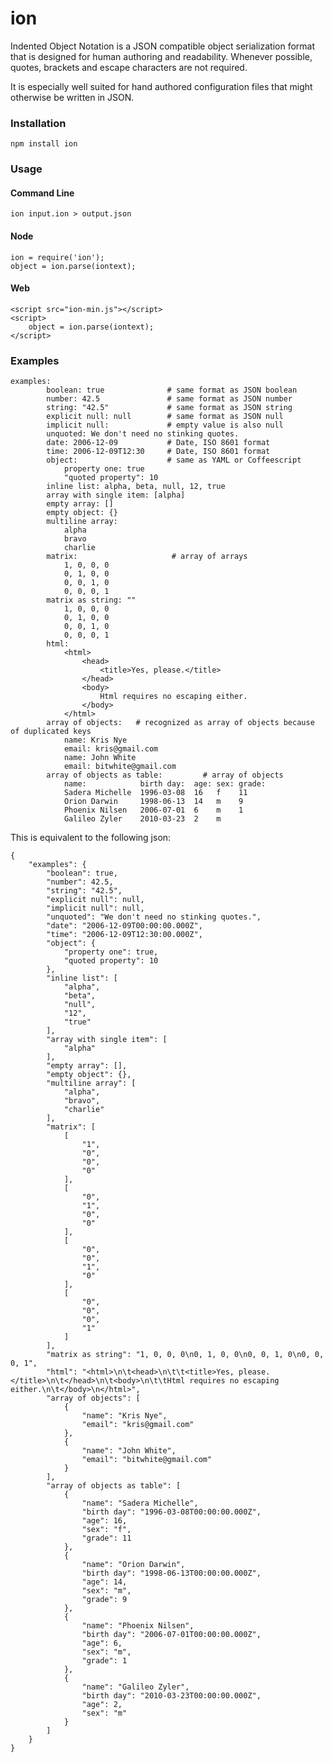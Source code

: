 ion
===

Indented Object Notation is a JSON compatible object serialization format that is designed for human authoring and readability.
Whenever possible, quotes, brackets and escape characters are not required.

It is especially well suited for hand authored configuration files that might otherwise be written in JSON.


### Installation

	npm install ion

### Usage

#### Command Line

	ion input.ion > output.json

#### Node

	ion = require('ion');
	object = ion.parse(iontext);

#### Web

	<script src="ion-min.js"></script>
	<script>
		object = ion.parse(iontext);
	</script>

### Examples

	examples:
			boolean: true              # same format as JSON boolean
			number: 42.5               # same format as JSON number
			string: "42.5"             # same format as JSON string
			explicit null: null        # same format as JSON null
			implicit null:             # empty value is also null
			unquoted: We don't need no stinking quotes.
			date: 2006-12-09           # Date, ISO 8601 format
			time: 2006-12-09T12:30     # Date, ISO 8601 format
			object:                    # same as YAML or Coffeescript
				property one: true
				"quoted property": 10
			inline list: alpha, beta, null, 12, true
			array with single item: [alpha]
			empty array: []
			empty object: {}
			multiline array:
				alpha
				bravo
				charlie
			matrix:                     # array of arrays
				1, 0, 0, 0
				0, 1, 0, 0
				0, 0, 1, 0
				0, 0, 0, 1
			matrix as string: ""
				1, 0, 0, 0
				0, 1, 0, 0
				0, 0, 1, 0
				0, 0, 0, 1
			html:
				<html>
					<head>
						<title>Yes, please.</title>
					</head>
					<body>
						Html requires no escaping either.
					</body>
				</html>
			array of objects:	# recognized as array of objects because of duplicated keys
				name: Kris Nye
				email: kris@gmail.com
				name: John White
				email: bitwhite@gmail.com
			array of objects as table:         # array of objects
				name:            birth day:  age: sex: grade:
				Sadera Michelle  1996-03-08  16   f    11
				Orion Darwin     1998-06-13  14   m    9
				Phoenix Nilsen   2006-07-01  6    m    1
				Galileo Zyler    2010-03-23  2    m		

This is equivalent to the following json:

	{
	    "examples": {
	        "boolean": true,
	        "number": 42.5,
	        "string": "42.5",
	        "explicit null": null,
	        "implicit null": null,
	        "unquoted": "We don't need no stinking quotes.",
	        "date": "2006-12-09T00:00:00.000Z",
	        "time": "2006-12-09T12:30:00.000Z",
	        "object": {
	            "property one": true,
	            "quoted property": 10
	        },
	        "inline list": [
	            "alpha",
	            "beta",
	            "null",
	            "12",
	            "true"
	        ],
	        "array with single item": [
	            "alpha"
	        ],
	        "empty array": [],
	        "empty object": {},
	        "multiline array": [
	            "alpha",
	            "bravo",
	            "charlie"
	        ],
	        "matrix": [
	            [
	                "1",
	                "0",
	                "0",
	                "0"
	            ],
	            [
	                "0",
	                "1",
	                "0",
	                "0"
	            ],
	            [
	                "0",
	                "0",
	                "1",
	                "0"
	            ],
	            [
	                "0",
	                "0",
	                "0",
	                "1"
	            ]
	        ],
	        "matrix as string": "1, 0, 0, 0\n0, 1, 0, 0\n0, 0, 1, 0\n0, 0, 0, 1",
	        "html": "<html>\n\t<head>\n\t\t<title>Yes, please.</title>\n\t</head>\n\t<body>\n\t\tHtml requires no escaping either.\n\t</body>\n</html>",
	        "array of objects": [
	            {
	                "name": "Kris Nye",
	                "email": "kris@gmail.com"
	            },
	            {
	                "name": "John White",
	                "email": "bitwhite@gmail.com"
	            }
	        ],
	        "array of objects as table": [
	            {
	                "name": "Sadera Michelle",
	                "birth day": "1996-03-08T00:00:00.000Z",
	                "age": 16,
	                "sex": "f",
	                "grade": 11
	            },
	            {
	                "name": "Orion Darwin",
	                "birth day": "1998-06-13T00:00:00.000Z",
	                "age": 14,
	                "sex": "m",
	                "grade": 9
	            },
	            {
	                "name": "Phoenix Nilsen",
	                "birth day": "2006-07-01T00:00:00.000Z",
	                "age": 6,
	                "sex": "m",
	                "grade": 1
	            },
	            {
	                "name": "Galileo Zyler",
	                "birth day": "2010-03-23T00:00:00.000Z",
	                "age": 2,
	                "sex": "m"
	            }
	        ]
	    }
	}


